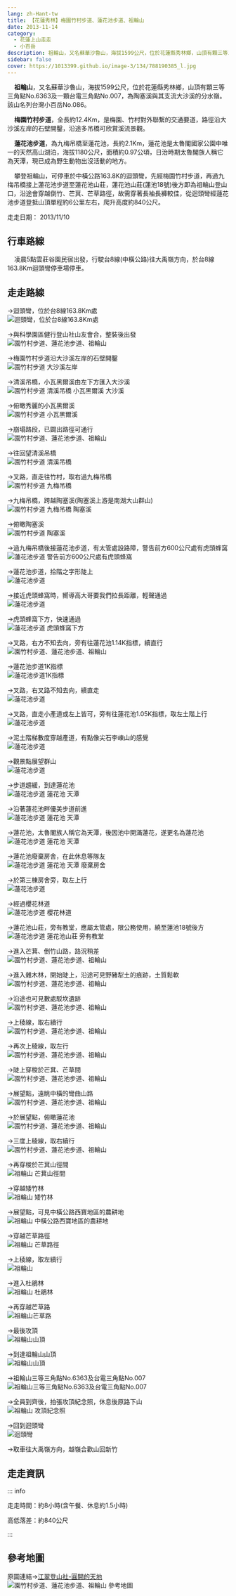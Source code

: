 ```yaml
---
lang: zh-Hant-tw
title: 【花蓮秀林】梅園竹村步道、蓮花池步道、祖輪山
date: 2013-11-14
category: 
  - 花蓮上山走走
  - 小百岳
description: 祖輪山，又名蘇華沙魯山，海拔1599公尺，位於花蓮縣秀林鄉，山頂有顆三等三角點No.6363及一顆台電三角點No.007，為陶塞溪與其支流大沙溪的分水嶺。該山名列台灣小百岳No.086。 梅園竹村步道，全長約12.4Km，是梅園、竹村對外聯繫的交通要道，路徑沿大沙溪左岸的石壁開鑿，沿途多吊橋可欣賞溪流景觀。 蓮花池步道，為九梅吊橋至蓮花池，長約2.1Km，蓮花池是太魯閣國家公園中唯一的天然高山湖泊，海拔1180公尺，面積約0.97公頃，日治時期太魯閣族人稱它為天潭，現已成為野生動物出沒活動的地方。
sidebar: false
cover: https://1013399.github.io/image-3/134/788190385_l.jpg
---
```


    **祖輪山**，又名蘇華沙魯山，海拔1599公尺，位於花蓮縣秀林鄉，山頂有顆三等三角點No.6363及一顆台電三角點No.007，為陶塞溪與其支流大沙溪的分水嶺。該山名列台灣小百岳No.086。  

    **梅園竹村步道**，全長約12.4Km，是梅園、竹村對外聯繫的交通要道，路徑沿大沙溪左岸的石壁開鑿，沿途多吊橋可欣賞溪流景觀。  

    **蓮花池步道**，為九梅吊橋至蓮花池，長約2.1Km，蓮花池是太魯閣國家公園中唯一的天然高山湖泊，海拔1180公尺，面積約0.97公頃，日治時期太魯閣族人稱它為天潭，現已成為野生動物出沒活動的地方。  

<!-- more -->

    攀登祖輪山，可停車於中橫公路163.8K的迴頭彎，先經梅園竹村步道，再過九梅吊橋接上蓮花池步道至蓮花池山莊，蓮花池山莊(蓮池18號)後方即為祖輪山登山口，沿途會穿越倒竹、芒萁、芒草路徑，故需穿著長袖長褲較佳，從迴頭彎經蓮花池步道登抵山頂單程約6公里左右，爬升高度約840公尺。

走走日期： 2013/11/10

## 行車路線  
    凌晨5點雲莊谷園民宿出發，行駛台8線(中橫公路)往大禹嶺方向，於台8線163.8Km迴頭彎停車場停車。

## 走走路線  
→迴頭彎，位於台8線163.8Km處  
![迴頭彎，位於台8線163.8Km處](https://1013399.github.io/image-3/134/788172531_l.jpg)

→與科學園區健行登山社山友會合，整裝後出發  
![園竹村步道、蓮花池步道、祖輪山](https://1013399.github.io/image-3/134/788172970_l.jpg)

→梅園竹村步道沿大沙溪左岸的石壁開鑿  
![園竹村步道 大沙溪左岸](https://1013399.github.io/image-3/134/788173093_l.jpg)

→清溪吊橋，小瓦黑爾溪由左下方匯入大沙溪  
![園竹村步道 清溪吊橋 小瓦黑爾溪 大沙溪](https://1013399.github.io/image-3/134/788173226_l.jpg)

→俯瞰秀麗的小瓦黑爾溪  
![園竹村步道 小瓦黑爾溪](https://1013399.github.io/image-3/134/788173348_l.jpg)

→崩塌路段，已闢出路徑可通行  
![園竹村步道、蓮花池步道、祖輪山](https://1013399.github.io/image-3/134/788173475_l.jpg)

→往回望清溪吊橋  
![園竹村步道 清溪吊橋](https://1013399.github.io/image-3/134/788173768_l.jpg)

→叉路，直走往竹村，取右過九梅吊橋  
![園竹村步道 九梅吊橋 ](https://1013399.github.io/image-3/134/788174074_l.jpg)

→九梅吊橋，跨越陶塞溪(陶塞溪上游是南湖大山群山)  
![園竹村步道 九梅吊橋 陶塞溪](https://1013399.github.io/image-3/134/788174242_l.jpg)

→俯瞰陶塞溪  
![園竹村步道 陶塞溪](https://1013399.github.io/image-3/134/788174470_l.jpg)

→過九梅吊橋後接蓮花池步道，有太管處設路障，警告前方600公尺處有虎頭蜂窩  
![蓮花池步道 警告前方600公尺處有虎頭蜂窩](https://1013399.github.io/image-3/134/788174771_l.jpg)

→蓮花池步道，拾階之字形陡上  
![蓮花池步道](https://1013399.github.io/image-3/134/788175014_l.jpg)

→接近虎頭蜂窩時，嚮導高大哥要我們拉長距離，輕聲通過  
![蓮花池步道](https://1013399.github.io/image-3/134/788175241_l.jpg)

→虎頭蜂窩下方，快速通過  
![蓮花池步道 虎頭蜂窩下方](https://1013399.github.io/image-3/134/788175422_l.jpg)

→叉路，右方不知去向，旁有往蓮花池1.14K指標，續直行  
![園竹村步道、蓮花池步道、祖輪山](https://1013399.github.io/image-3/134/788176079_l.jpg)

→蓮花池步道1K指標  
![蓮花池步道1K指標](https://1013399.github.io/image-3/134/788176305_l.jpg)

→叉路，右叉路不知去向，續直走  
![蓮花池步道](https://1013399.github.io/image-3/134/788176543_l.jpg)

→叉路，直走小產道或左上皆可，旁有往蓮花池1.05K指標，取左土階上行  
![蓮花池步道](https://1013399.github.io/image-3/134/788176738_l.jpg)

→泥土階梯數度穿越產道，有點像尖石李崠山的感覺  
![蓮花池步道](https://1013399.github.io/image-3/134/788176929_l.jpg)

→觀景點展望群山  
![蓮花池步道](https://1013399.github.io/image-3/134/788177150_l.jpg)

→步道趨緩，到達蓮花池  
![蓮花池步道 蓮花池 天潭](https://1013399.github.io/image-3/134/788177345_l.jpg)

→沿著蓮花池畔優美步道前進  
![蓮花池步道 蓮花池 天潭](https://1013399.github.io/image-3/134/788177549_l.jpg)

→蓮花池，太魯閣族人稱它為天潭，後因池中開滿蓮花，遂更名為蓮花池  
![蓮花池步道 蓮花池 天潭](https://1013399.github.io/image-3/134/788177730_l.jpg)

→蓮花池廢棄房舍，在此休息等隊友  
![蓮花池步道 蓮花池 天潭 廢棄房舍](https://1013399.github.io/image-3/134/788177897_l.jpg)

→於第三棟房舍旁，取左上行  
![蓮花池步道](https://1013399.github.io/image-3/134/788178129_l.jpg)

→經過櫻花林道  
![蓮花池步道 櫻花林道](https://1013399.github.io/image-3/134/788178354_l.jpg)

→蓮花池山莊，旁有教堂，應屬太管處，限公務使用，繞至蓮池18號後方  
![蓮花池步道 蓮花池山莊 旁有教堂](https://1013399.github.io/image-3/134/788178568_l.jpg)

→進入芒萁、倒竹山路，路況稍差  
![園竹村步道、蓮花池步道、祖輪山](https://1013399.github.io/image-3/134/788179054_l.jpg)

→進入雜木林，開始陡上，沿途可見野豬犁土的痕跡，土質鬆軟  
![園竹村步道、蓮花池步道、祖輪山](https://1013399.github.io/image-3/134/788179247_l.jpg)

→沿途也可見數處駁坎遺跡  
![園竹村步道、蓮花池步道、祖輪山](https://1013399.github.io/image-3/134/788179432_l.jpg)

→上稜線，取右續行  
![園竹村步道、蓮花池步道、祖輪山](https://1013399.github.io/image-3/134/788203652_l.jpg)

→再次上稜線，取左行  
![園竹村步道、蓮花池步道、祖輪山](https://1013399.github.io/image-3/134/788203868_l.jpg)

→陡上穿梭於芒萁、芒草間  
![園竹村步道、蓮花池步道、祖輪山](https://1013399.github.io/image-3/134/788190058_l.jpg)

→展望點，遠眺中橫的彎曲山路  
![園竹村步道、蓮花池步道、祖輪山](https://1013399.github.io/image-3/134/788190208_l.jpg)

→於展望點，俯瞰蓮花池  
![園竹村步道、蓮花池步道、祖輪山](https://1013399.github.io/image-3/134/788190385_l.jpg)

→三度上稜線，取右續行  
![園竹村步道、蓮花池步道、祖輪山](https://1013399.github.io/image-3/134/788190582_l.jpg)

→再穿梭於芒萁山徑間  
![祖輪山 芒萁山徑間](https://1013399.github.io/image-3/134/788190737_l.jpg)

→穿越矮竹林  
![祖輪山 矮竹林](https://1013399.github.io/image-3/134/788190931_l.jpg)

→展望點，可見中橫公路西寶地區的農耕地  
![祖輪山 中橫公路西寶地區的農耕地](https://1013399.github.io/image-3/134/788191290_l.jpg)

→穿越芒草路徑  
![祖輪山 芒草路徑](https://1013399.github.io/image-3/134/788191635_l.jpg)

→上稜線，取左續行  
![祖輪山](https://1013399.github.io/image-3/134/788191945_l.jpg)

→進入杜鵑林  
![祖輪山 杜鵑林](https://1013399.github.io/image-3/134/788195965_l.jpg)

→再穿越芒草路  
![祖輪山芒草路](https://1013399.github.io/image-3/134/788196102_l.jpg)

→最後攻頂  
![祖輪山山頂](https://1013399.github.io/image-3/134/788196254_l.jpg)

→到達祖輪山山頂  
![祖輪山山頂](https://1013399.github.io/image-3/134/788196397_l.jpg)

→祖輪山三等三角點No.6363及台電三角點No.007  
![祖輪山三等三角點No.6363及台電三角點No.007](https://1013399.github.io/image-3/134/788196561_l.jpg)

→全員到齊後，拍張攻頂紀念照，休息後原路下山  
![祖輪山 攻頂紀念照](https://1013399.github.io/image-3/134/788203442_l.jpg)

→回到迴頭彎  
![迴頭彎](https://1013399.github.io/image-3/134/788200862_l.jpg)

→取車往大禹嶺方向，越嶺合歡山回新竹

## 走走資訊

::: info

走走時間：約8小時(含午餐、休息約1.5小時)

高低落差：約840公尺

:::

## 參考地圖  
原圖連結→[江翠登山社-圓開的天地](http://ms2.ctjh.ntpc.edu.tw/~uank3/120415chat.htm)  
![園竹村步道、蓮花池步道、祖輪山 參考地圖](https://1013399.github.io/image-3/134/788205285_l.jpg)